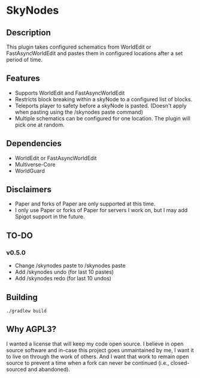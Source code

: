 # SkyNodes
## Description
This plugin takes configured schematics from WorldEdit or FastAsyncWorldEdit and pastes them in configured locations after a set period of time.

## Features
* Supports WorldEdit and FastAsyncWorldEdit
* Restricts block breaking within a skyNode to a configured list of blocks.
* Teleports player to safety before a skyNode is pasted. (Doesn't apply when pasting using the /skynodes paste command)
* Multiple schematics can be configured for one location. The plugin will pick one at random.

## Dependencies
* WorldEdit or FastAsyncWorldEdit
* Multiverse-Core
* WorldGuard

## Disclaimers
* Paper and forks of Paper are only supported at this time.
* I only use Paper or forks of Paper for servers I work on, but I may add Spigot support in the future.

## TO-DO
### v0.5.0
* Change /skynodes paste to /skynodes paste <taskid> <nodeid>
* Add /skynodes undo (for last 10 pastes)
* Add /skynodes redo (for last 10 undos)

## Building
```./gradlew build```

## Why AGPL3?
I wanted a license that will keep my code open source. I believe in open source software and in-case this project goes unmaintained by me, I want it to live on through the work of others. And I want that work to remain open source to prevent a time when a fork can never be continued (i.e., closed-sourced and abandoned).
